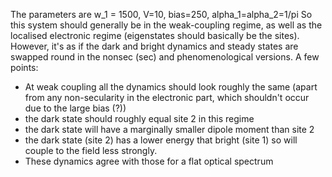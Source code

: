 The parameters are w_1 = 1500, V=10, bias=250, alpha_1=alpha_2=1/pi
So this system should generally be in the weak-coupling regime, as well as 
the localised electronic regime (eigenstates should basically be the sites).
However, it's as if the dark and bright dynamics and steady states
 are swapped round in the nonsec (sec) and phenomenological versions.
A few points:
- At weak coupling all the dynamics should look roughly the same (apart from any non-secularity in the electronic part, which shouldn't occur due to the large bias (?))
- the dark state should roughly equal site 2 in this regime
- the dark state will have a marginally smaller dipole moment than site 2
- the dark state (site 2) has a lower energy that bright (site 1) so will
  couple to the field less strongly.
- These dynamics agree with those for a flat optical spectrum 

